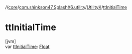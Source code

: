 //[core](../../../index.md)/[com.shinkson47.SplashX6.utility](../index.md)/[UtilityK](index.md)/[ttInitialTime](tt-initial-time.md)

# ttInitialTime

[jvm]\
var [ttInitialTime](tt-initial-time.md): [Float](https://kotlinlang.org/api/latest/jvm/stdlib/kotlin/-float/index.html)
